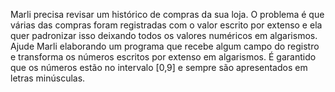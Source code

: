 Marli precisa revisar um histórico de compras da sua loja. O problema é que várias das compras foram registradas com o valor escrito por extenso e ela quer padronizar isso deixando todos os valores numéricos em algarismos. Ajude Marli elaborando um programa que recebe algum campo do registro e transforma os números escritos por extenso em algarismos. É garantido que os números estão no intervalo [0,9] e sempre são apresentados em letras minúsculas.
